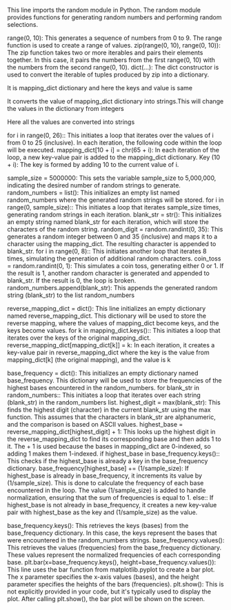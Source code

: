 This line imports the random module in Python. The random module provides functions for generating random numbers and performing random selections.

range(0, 10): This generates a sequence of numbers from 0 to 9. The range function is used to create a range of values. zip(range(0, 10), range(0, 10)): The zip function takes two or more iterables and pairs their elements together. In this case, it pairs the numbers from the first range(0, 10) with the numbers from the second range(0, 10). dict(...): The dict constructor is used to convert the iterable of tuples produced by zip into a dictionary.

It is mapping_dict dictionary and here the keys and value is same

It converts the value of mapping_dict dictionary into strings.This will change the values in the dictionary from integers

Here all the values are converted into strings

for i in range(0, 26):: This initiates a loop that iterates over the values of i from 0 to 25 (inclusive). In each iteration, the following code within the loop will be executed. mapping_dict[10 + i] = chr(65 + i): In each iteration of the loop, a new key-value pair is added to the mapping_dict dictionary. Key (10 + i): The key is formed by adding 10 to the current value of i.

sample_size = 5000000: This sets the variable sample_size to 5,000,000, indicating the desired number of random strings to generate. random_numbers = list(): This initializes an empty list named random_numbers where the generated random strings will be stored. for i in range(0, sample_size):: This initiates a loop that iterates sample_size times, generating random strings in each iteration. blank_str = str(): This initializes an empty string named blank_str for each iteration, which will store the characters of the random string. random_digit = random.randint(0, 35): This generates a random integer between 0 and 35 (inclusive) and maps it to a character using the mapping_dict. The resulting character is appended to blank_str. for i in range(0, 8):: This initiates another loop that iterates 8 times, simulating the generation of additional random characters. coin_toss = random.randint(0, 1): This simulates a coin toss, generating either 0 or 1. If the result is 1, another random character is generated and appended to blank_str. If the result is 0, the loop is broken. random_numbers.append(blank_str): This appends the generated random string (blank_str) to the list random_numbers

reverse_mapping_dict = dict(): This line initializes an empty dictionary named reverse_mapping_dict. This dictionary will be used to store the reverse mapping, where the values of mapping_dict become keys, and the keys become values. for k in mapping_dict.keys():: This initiates a loop that iterates over the keys of the original mapping_dict. reverse_mapping_dict[mapping_dict[k]] = k: In each iteration, it creates a key-value pair in reverse_mapping_dict where the key is the value from mapping_dict[k] (the original mapping), and the value is k

base_frequency = dict(): This initializes an empty dictionary named base_frequency. This dictionary will be used to store the frequencies of the highest bases encountered in the random_numbers. for blank_str in random_numbers:: This initiates a loop that iterates over each string (blank_str) in the random_numbers list. highest_digit = max(blank_str): This finds the highest digit (character) in the current blank_str using the max function. This assumes that the characters in blank_str are alphanumeric, and the comparison is based on ASCII values. highest_base = reverse_mapping_dict[highest_digit] + 1: This looks up the highest digit in the reverse_mapping_dict to find its corresponding base and then adds 1 to it. The + 1 is used because the bases in mapping_dict are 0-indexed, so adding 1 makes them 1-indexed. if highest_base in base_frequency.keys():: This checks if the highest_base is already a key in the base_frequency dictionary. base_frequency[highest_base] += (1/sample_size): If highest_base is already in base_frequency, it increments its value by (1/sample_size). This is done to calculate the frequency of each base encountered in the loop. The value (1/sample_size) is added to handle normalization, ensuring that the sum of frequencies is equal to 1. else:: If highest_base is not already in base_frequency, it creates a new key-value pair with highest_base as the key and (1/sample_size) as the value.

base_frequency.keys(): This retrieves the keys (bases) from the base_frequency dictionary. In this case, the keys represent the bases that were encountered in the random_numbers strings. base_frequency.values(): This retrieves the values (frequencies) from the base_frequency dictionary. These values represent the normalized frequencies of each corresponding base. plt.bar(x=base_frequency.keys(), height=base_frequency.values()): This line uses the bar function from matplotlib.pyplot to create a bar plot. The x parameter specifies the x-axis values (bases), and the height parameter specifies the heights of the bars (frequencies). plt.show(): This is not explicitly provided in your code, but it's typically used to display the plot. After calling plt.show(), the bar plot will be shown on the screen.
